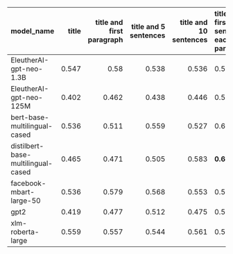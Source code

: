 | model_name                         |   title |   title and first paragraph |   title and 5 sentences |   title and 10 sentences | title and first sentence each paragraph   |   raw text |
|:-----------------------------------|--------:|----------------------------:|------------------------:|-------------------------:|:------------------------------------------|-----------:|
| EleutherAI-gpt-neo-1.3B            |   0.547 |                       0.58  |                   0.538 |                    0.536 | 0.562                                     |      0.571 |
| EleutherAI-gpt-neo-125M            |   0.402 |                       0.462 |                   0.438 |                    0.446 | 0.570                                     |      0.453 |
| bert-base-multilingual-cased       |   0.536 |                       0.511 |                   0.559 |                    0.527 | 0.600                                     |      0.598 |
| distilbert-base-multilingual-cased |   0.465 |                       0.471 |                   0.505 |                    0.583 | **0.619**                                 |      0.548 |
| facebook-mbart-large-50            |   0.536 |                       0.579 |                   0.568 |                    0.553 | 0.580                                     |      0.596 |
| gpt2                               |   0.419 |                       0.477 |                   0.512 |                    0.475 | 0.547                                     |      0.566 |
| xlm-roberta-large                  |   0.559 |                       0.557 |                   0.544 |                    0.561 | 0.575                                     |      0.553 |